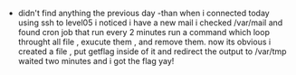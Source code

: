- didn't find anything the previous day
-than when i connected today using ssh to level05 
i noticed i have a new mail
i checked /var/mail and found cron job that run every 2 minutes run a command which loop throught all file , exucute them , and remove them.
now its obvious i created a file , put getflag inside of it and redirect the output to /var/tmp
waited two minutes and i got the flag yay!
